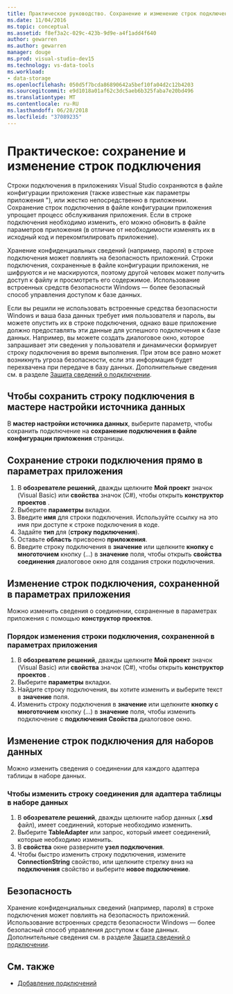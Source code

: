 ```yaml
---
title: Практическое руководство. Сохранение и изменение строк подключения
ms.date: 11/04/2016
ms.topic: conceptual
ms.assetid: f8ef3a2c-029c-423b-9d9e-a4f1add4f640
author: gewarren
ms.author: gewarren
manager: douge
ms.prod: visual-studio-dev15
ms.technology: vs-data-tools
ms.workload:
- data-storage
ms.openlocfilehash: 050d5f7bcda86890642a5bef10fa04d2c12b4203
ms.sourcegitcommit: e9d1018a01af62c3dc5aeb6b325faba7e20bd496
ms.translationtype: MT
ms.contentlocale: ru-RU
ms.lasthandoff: 06/28/2018
ms.locfileid: "37089235"
---
```

# <a name="how-to-save-and-edit-connection-strings"></a>Практическое: сохранение и изменение строк подключения
Строки подключения в приложениях Visual Studio сохраняются в файле конфигурации приложения (также известные как параметры приложения "), или жестко непосредственно в приложении. Сохранение строк подключения в файле конфигурации приложения упрощает процесс обслуживания приложения. Если в строке подключения необходимо изменить, его можно обновить в файле параметров приложения (в отличие от необходимости изменять их в исходный код и перекомпилировать приложение).

Хранение конфиденциальных сведений (например, пароля) в строке подключения может повлиять на безопасность приложений. Строки подключения, сохраненные в файле конфигурации приложения, не шифруются и не маскируются, поэтому другой человек может получить доступ к файлу и просмотреть его содержимое. Использование встроенных средств безопасности Windows — более безопасный способ управления доступом к базе данных.

Если вы решили не использовать встроенные средства безопасности Windows и ваша база данных требует имя пользователя и пароль, вы можете опустить их в строке подключения, однако ваше приложение должно предоставлять эти данные для успешного подключения к базе данных. Например, вы можете создать диалоговое окно, которое запрашивает эти сведения у пользователя и динамически формирует строку подключения во время выполнения. При этом все равно может возникнуть угроза безопасности, если эта информация будет перехвачена при передаче в базу данных.
Дополнительные сведения см. в разделе [Защита сведений о подключении](/dotnet/framework/data/adonet/protecting-connection-information).

## <a name="to-save-a-connection-string-from-within-the-data-source-configuration-wizard"></a>Чтобы сохранить строку подключения в мастере настройки источника данных
В **мастер настройки источника данных**, выберите параметр, чтобы сохранить подключение на **сохранение подключения в файле конфигурации приложения** страницы.

## <a name="to-save-a-connection-string-directly-into-application-settings"></a>Сохранение строки подключения прямо в параметрах приложения
1. В **обозревателе решений**, дважды щелкните **Мой проект** значок (Visual Basic) или **свойства** значок (C#), чтобы открыть **конструктор проектов** .
1. Выберите **параметры** вкладки.
1. Введите **имя** для строки подключения. Используйте ссылку на это имя при доступе к строке подключения в коде.
1. Задайте **тип** для (**строку подключения**).
1. Оставьте **область** присвоено **приложения**.
1. Введите строку подключения в **значение** или щелкните **кнопку с многоточием** кнопку (...) в **значение** поля, чтобы открыть **свойства соединения** диалоговое окно для создания строки подключения.

## <a name="edit-connection-strings-stored-in-application-settings"></a>Изменение строк подключения, сохраненной в параметрах приложения
Можно изменить сведения о соединении, сохраненные в параметрах приложения с помощью **конструктор проектов**.

### <a name="to-edit-a-connection-string-stored-in-application-settings"></a>Порядок изменения строки подключения, сохраненной в параметрах приложения
1. В **обозревателе решений**, дважды щелкните **Мой проект** значок (Visual Basic) или **свойства** значок (C#), чтобы открыть **конструктор проектов** .
1. Выберите **параметры** вкладки.
1. Найдите строку подключения, вы хотите изменить и выберите текст в **значение** поля.
1. Изменить строку подключения в **значение** или щелкните **кнопку с многоточием** кнопку (...) в **значение** поля, чтобы изменить подключение с **подключения Свойства** диалоговое окно.

## <a name="edit-connection-strings-for-datasets"></a>Изменение строк подключения для наборов данных
Можно изменить сведения о соединении для каждого адаптера таблицы в наборе данных.

### <a name="to-edit-a-connection-string-for-a-tableadapter-in-a-dataset"></a>Чтобы изменить строку соединения для адаптера таблицы в наборе данных
1. В **обозревателе решений**, дважды щелкните набор данных (**.xsd** файл), имеет соединений, которые необходимо изменить.
1. Выберите **TableAdapter** или запрос, который имеет соединений, которые необходимо изменить.
1. В **свойства** окне разверните **узел подключения**.
1. Чтобы быстро изменить строку подключения, измените **ConnectionString** свойство, или щелкните стрелку вниз на **подключения** свойство и выберите **новое подключение**.

## <a name="security"></a>Безопасность
Хранение конфиденциальных сведений (например, пароля) в строке подключения может повлиять на безопасность приложений. Использование встроенных средств безопасности Windows — более безопасный способ управления доступом к базе данных.
Дополнительные сведения см. в разделе [Защита сведений о подключении](/dotnet/framework/data/adonet/protecting-connection-information).

## <a name="see-also"></a>См. также

- [Добавление подключений](../data-tools/add-new-connections.md)